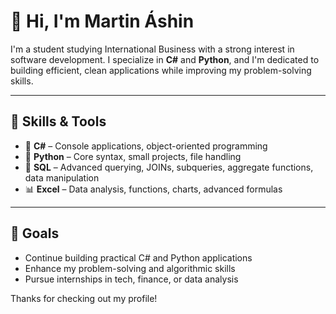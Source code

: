 # 👋 Hi, I'm Martin Áshin

I'm a student studying International Business with a strong interest in software development. I specialize in **C#** and **Python**, and I'm dedicated to building efficient, clean applications while improving my problem-solving skills.

---

## 🧰 Skills & Tools

- 🧠 **C#** – Console applications, object-oriented programming
- 🐍 **Python** – Core syntax, small projects, file handling
- 💾 **SQL** – Advanced querying, JOINs, subqueries, aggregate functions, data manipulation
- 📊 **Excel** – Data analysis, functions, charts, advanced formulas
  
---

## 🎯 Goals

- Continue building practical C# and Python applications
- Enhance my problem-solving and algorithmic skills
- Pursue internships in tech, finance, or data analysis

Thanks for checking out my profile!
